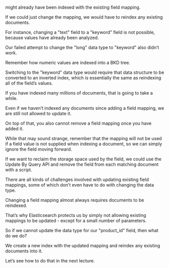 might already have been indexed with the existing field mapping.

If we could just change the mapping, we would have to reindex any existing documents.

For instance, changing a "text" field to a "keyword" field is not possible, because values have already been analyzed.

Our failed attempt to change the "long" data type to "keyword" also didn’t work.

Remember how numeric values are indexed into a BKD tree.

Switching to the "keyword" data type would require that data structure to be converted to an inverted index, which is essentially the same as reindexing all of the field’s values.

If you have indexed many millions of documents, that is going to take a while.

Even if we haven’t indexed any documents since adding a field mapping, we are still not allowed to update it.

On top of that, you also cannot remove a field mapping once you have added it.

While that may sound strange, remember that the mapping will not be used if a field value is not supplied when indexing a document, so we can simply ignore the field moving forward.

If we want to reclaim the storage space used by the field, we could use the Update By Query API and remove the field from each matching document with a script.

There are all kinds of challenges involved with updating existing field mappings, some of which don’t even have to do with changing the data type.

Changing a field mapping almost always requires documents to be reindexed.

That’s why Elasticsearch protects us by simply not allowing existing mappings to be updated - except for a small number of parameters.

So if we cannot update the data type for our "product_id" field, then what do we do?

We create a new index with the updated mapping and reindex any existing documents into it.

Let’s see how to do that in the next lecture.

